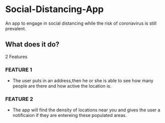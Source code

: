 # Social-Distancing-App
An app to engage in social distancing while the risk of coronavirus is still prevalent. 

## What does it do?
2 Features
### FEATURE 1
- The user puts in an address,then he or she is able to see how many people are there and how active the location is.
### FEATURE 2
- The app will find the density of locations near you and gives the user a notificaion if they are entereing these populated areas.

